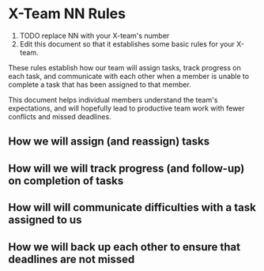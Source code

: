 # X-Team NN Rules

1. TODO replace NN with your X-team's number
2. Edit this document so that it establishes some basic rules for your X-team.

These rules establish how our team will assign tasks,
track progress on each task, and communicate with each other 
when a member is unable to complete a task that has been assigned to that member.

This document helps individual members understand the team's expectations,
and will hopefully lead to productive team work with fewer conflicts
and missed deadlines.

## How we will assign (and reassign) tasks



## How will we will track progress (and follow-up) on completion of tasks



## How will will communicate difficulties with a task assigned to us



## How we will back up each other to ensure that deadlines are not missed





